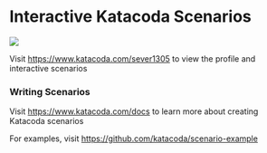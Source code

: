 # Interactive Katacoda Scenarios

[![](http://shields.katacoda.com/katacoda/sever1305/count.svg)](https://www.katacoda.com/sever1305 "Get your profile on Katacoda.com")

Visit https://www.katacoda.com/sever1305 to view the profile and interactive scenarios

### Writing Scenarios
Visit https://www.katacoda.com/docs to learn more about creating Katacoda scenarios

For examples, visit https://github.com/katacoda/scenario-example
